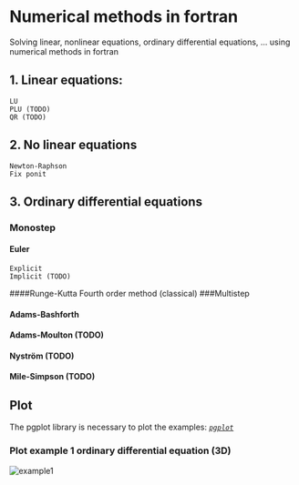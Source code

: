 # Numerical methods in fortran
Solving linear, nonlinear equations, ordinary differential equations, ... using numerical methods in fortran

## 1. Linear equations:
    LU
    PLU (TODO)
    QR (TODO)

## 2. No linear equations
    Newton-Raphson
    Fix ponit

## 3. Ordinary differential equations
### Monostep
#### Euler
    Explicit
    Implicit (TODO)
####Runge-Kutta
    Fourth order method (classical)
###Multistep
#### Adams-Bashforth
#### Adams-Moulton   (TODO)
#### Nyström         (TODO)
#### Mile-Simpson    (TODO)

## Plot
The pgplot library is necessary to plot the examples:
*[`pgplot`](http://www.astro.caltech.edu/~tjp/pgplot/)*

### Plot example 1 ordinary differential equation (3D)
![example1](https://github.com/planelles20/numerical_methods_fortran/blob/master/img/plot1.png)
